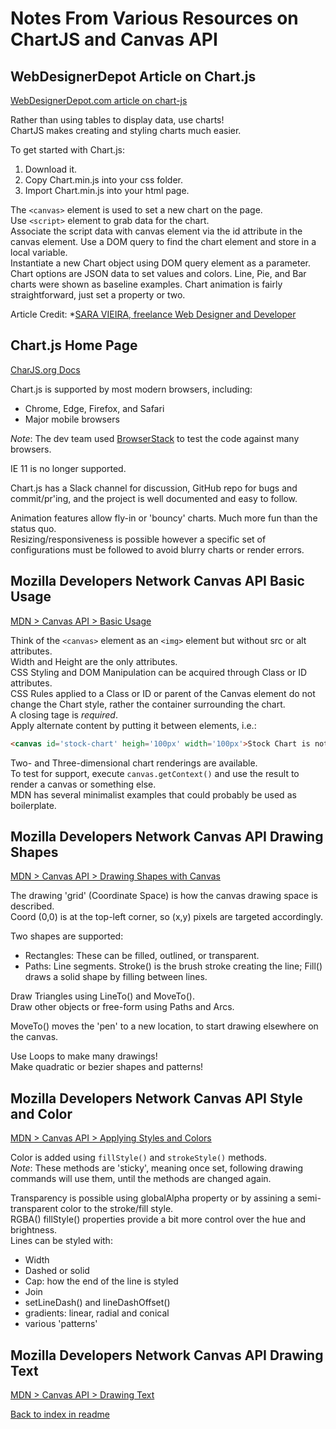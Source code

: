# Notes From Various Resources on ChartJS and Canvas API

## WebDesignerDepot Article on Chart.js

[WebDesignerDepot.com article on chart-js](https://www.webdesignerdepot.com/2013/11/easily-create-stunning-animated-charts-with-chart-js/)  

Rather than using tables to display data, use charts!  
ChartJS makes creating and styling charts much easier.  

To get started with Chart.js:

1. Download it.
2. Copy Chart.min.js into your css folder.
3. Import Chart.min.js into your html page.

The `<canvas>` element is used to set a new chart on the page.  
Use `<script>` element to grab data for the chart.  
Associate the script data with canvas element via the id attribute in the canvas element.
Use a DOM query to find the chart element and store in a local variable.  
Instantiate a new Chart object using DOM query element as a parameter.  
Chart options are JSON data to set values and colors.
Line, Pie, and Bar charts were shown as baseline examples.
Chart animation is fairly straightforward, just set a property or two.

Article Credit: *[SARA VIEIRA, freelance Web Designer and Developer](https://iamsaravieira.com/)  

## Chart.js Home Page

[CharJS.org Docs](https://www.chartjs.org/docs/latest/)  

Chart.js is supported by most modern browsers, including:

- Chrome, Edge, Firefox, and Safari  
- Major mobile browsers  

*Note*: The dev team used [BrowserStack](https://www.browserstack.com/) to test the code against many browsers.  

IE 11 is no longer supported.  

Chart.js has a Slack channel for discussion, GitHub repo for bugs and commit/pr'ing, and the project is well documented and easy to follow.

Animation features allow fly-in or 'bouncy' charts. Much more fun than the status quo.  
Resizing/responsiveness is possible however a specific set of configurations must be followed to avoid blurry charts or render errors.

## Mozilla Developers Network Canvas API Basic Usage

[MDN > Canvas API > Basic Usage](https://developer.mozilla.org/en-US/docs/Web/API/Canvas_API/Tutorial/Basic_usage)  

Think of the `<canvas>` element as an `<img>` element but without src or alt attributes.  
Width and Height are the only attributes.  
CSS Styling and DOM Manipulation can be acquired through Class or ID attributes.  
CSS Rules applied to a Class or ID or parent of the Canvas element do not change the Chart style, rather the container surrounding the chart.  
A closing tage is *required*.  
Apply alternate content by putting it between elements, i.e.:

```html
<canvas id='stock-chart' heigh='100px' width='100px'>Stock Chart is not available</canvas>
```

Two- and Three-dimensional chart renderings are available.  
To test for support, execute `canvas.getContext()` and use the result to render a canvas or something else.  
MDN has several minimalist examples that could probably be used as boilerplate.

## Mozilla Developers Network Canvas API Drawing Shapes

[MDN > Canvas API > Drawing Shapes with Canvas](https://developer.mozilla.org/en-US/docs/Web/API/Canvas_API/Tutorial/Drawing_shapes)  

The drawing 'grid' (Coordinate Space) is how the canvas drawing space is described.  
Coord (0,0) is at the top-left corner, so (x,y) pixels are targeted accordingly.  

Two shapes are supported:  

- Rectangles: These can be filled, outlined, or transparent.  
- Paths: Line segments. Stroke() is the brush stroke creating the line; Fill() draws a solid shape by filling between lines.  

Draw Triangles using LineTo() and MoveTo().  
Draw other objects or free-form using Paths and Arcs.  

MoveTo() moves the 'pen' to a new location, to start drawing elsewhere on the canvas.  

Use Loops to make many drawings!  
Make quadratic or bezier shapes and patterns!  

## Mozilla Developers Network Canvas API Style and Color

[MDN > Canvas API > Applying Styles and Colors](https://developer.mozilla.org/en-US/docs/Web/API/Canvas_API/Tutorial/Applying_styles_and_colors)  

Color is added using `fillStyle()` and `strokeStyle()` methods.  
*Note*: These methods are 'sticky', meaning once set, following drawing commands will use them, until the methods are changed again.  

Transparency is possible using globalAlpha property or by assining a semi-transparent color to the stroke/fill style.  
RGBA() fillStyle() properties provide a bit more control over the hue and brightness.  
Lines can be styled with:  

- Width
- Dashed or solid
- Cap: how the end of the line is styled
- Join
- setLineDash() and lineDashOffset()
- gradients: linear, radial and conical
- various 'patterns'

## Mozilla Developers Network Canvas API Drawing Text

[MDN > Canvas API > Drawing Text](https://developer.mozilla.org/en-US/docs/Web/API/Canvas_API/Tutorial/Drawing_text)



[Back to index in readme](./README.md)